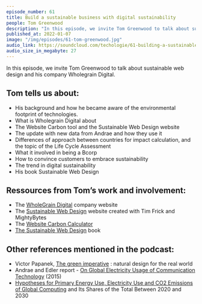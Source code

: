 ```yaml
---
episode_number: 61
title: Build a sustainable business with digital sustainability
people: Tom Greenwood
description: "In this episode, we invite Tom Greenwood to talk about sustainable web design and his company Wholegrain Digital."
published_at: 2022-01-07
image: "/img/episodes/61-tom-greenwood.jpg"
audio_link: https://soundcloud.com/techologie/61-building-a-sustainable-business-with-digital-sustainability
audio_size_in_megabyte: 27
---
```


In this episode, we invite Tom Greenwood to talk about sustainable web design and his company Wholegrain Digital.

## Tom tells us about:

* His background and how he became aware of the environmental footprint of technologies.
* What is Wholegrain Digital about
* The Website Carbon tool and the Sustainable Web Design website
* The update with new data from Andrae and how they use it
* Differences of approach between countries for impact calculation, and the topic of the Life Cycle Assessment
* What it involved in being a Bcorp
* How to convince customers to embrace sustainability
* The trend in digital sustainability
* His book Sustainable Web Design

## Ressources from Tom’s work and involvement:

* The [WholeGrain Digital](https://www.wholegraindigital.com/) company website
* The [Sustainable Web Design](https://sustainablewebdesign.org/) website created with Tim Frick and MightyBytes
* The [Website Carbon Calculator](https://www.websitecarbon.com/)
* [The Sustainable Web Design](https://abookapart.com/products/sustainable-web-design/) book

## Other references mentioned in the podcast:

* Victor Papanek, [The green imperative](https://searchworks.stanford.edu/view/3125924) : natural design for the real world
* Andrae and Edler report - [On Global Electricity Usage of Communication Technology](https://www.mdpi.com/2078-1547/6/1/117#abstract) (2015)
* [Hypotheses for Primary Energy Use, Electricity Use and CΟ2 Emissions of Global Computing](https://sciprofiles.com/publication/view/cec6690a8c69e66b2d1798af65611f08) and Its Shares of the Total Between 2020 and 2030
